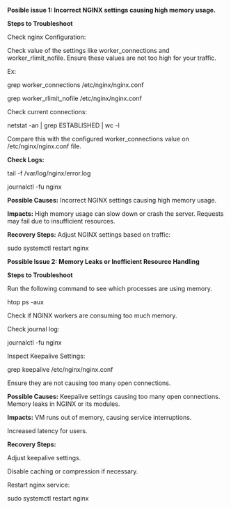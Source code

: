 **Posible issue 1: Incorrect NGINX settings causing high memory usage.**

**Steps to Troubleshoot**

Check nginx Configuration:

Check value of the settings like worker_connections and worker_rlimit_nofile. Ensure these values are not too high for your traffic.

Ex:

grep worker_connections /etc/nginx/nginx.conf

grep worker_rlimit_nofile /etc/nginx/nginx.conf

Check current connections:

netstat -an | grep ESTABLISHED | wc -l

Compare this with the configured worker_connections value on /etc/nginx/nginx.conf file.

**Check Logs:**

tail -f /var/log/nginx/error.log

journalctl -fu nginx

**Possible Causes:**
Incorrect NGINX settings causing high memory usage.


**Impacts:**
High memory usage can slow down or crash the server.
Requests may fail due to insufficient resources.

**Recovery Steps:**
Adjust NGINX settings based on traffic:

sudo systemctl restart nginx


**Possible Issue 2: Memory Leaks or Inefficient Resource Handling**

**Steps to Troubleshoot**

Run the following command to see which processes are using memory.

htop
ps -aux

Check if NGINX workers are consuming too much memory.

Check journal log:

journalctl -fu nginx

Inspect Keepalive Settings:

grep keepalive /etc/nginx/nginx.conf

Ensure they are not causing too many open connections.

**Possible Causes:**
Keepalive settings causing too many open connections.
Memory leaks in NGINX or its modules.

**Impacts:**
VM runs out of memory, causing service interruptions.

Increased latency for users.

**Recovery Steps:**

Adjust keepalive settings.

Disable caching or compression if necessary.

Restart nginx service:

sudo systemctl restart nginx
